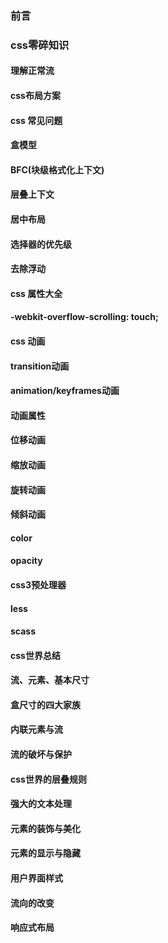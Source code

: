 ### 前言
### css零碎知识
#### 理解正常流
#### css布局方案
#### css 常见问题
#### 盒模型
#### BFC(块级格式化上下文)
#### 层叠上下文
#### 居中布局
#### 选择器的优先级
#### 去除浮动
#### css 属性大全
#### -webkit-overflow-scrolling: touch;
#### css 动画
#### transition动画
#### animation/keyframes动画
#### 动画属性
#### 位移动画
#### 缩放动画
#### 旋转动画
#### 倾斜动画
#### color
#### opacity
#### css3预处理器
#### less
#### scass
#### css世界总结
#### 流、元素、基本尺寸
#### 盒尺寸的四大家族
#### 内联元素与流
#### 流的破坏与保护
#### css世界的层叠规则
#### 强大的文本处理
#### 元素的装饰与美化
#### 元素的显示与隐藏
#### 用户界面样式
#### 流向的改变
#### 响应式布局

